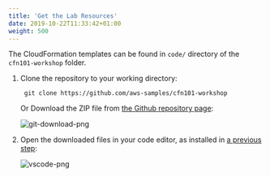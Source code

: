 ```yaml
---
title: 'Get the Lab Resources'
date: 2019-10-22T11:33:42+01:00
weight: 500
---
```


The CloudFormation templates can be found in `code/` directory of the `cfn101-workshop` folder.

1. Clone the repository to your working directory:

        git clone https://github.com/aws-samples/cfn101-workshop

    Or Download the ZIP file from [the Github repository page](https://github.com/aws-samples/cfn101-workshop):

    ![git-download-png](../git-download.png)

1. Open the downloaded files in your code editor, as installed in [a previous step](../300-edit):

    ![vscode-png](../vscode.png)
